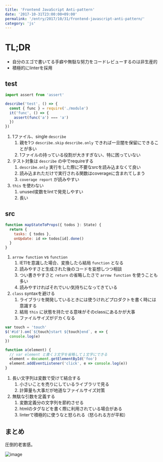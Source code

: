 ```yaml
---
title: 'Frontend JavaScript Anti-pattern'
date: '2017-10-31T23:00:00+09:00'
permalink: '/entry/2017/10/31/frontend-javascript-anti-pattern/'
category: 'js'
---
```


# TL;DR

- 自分のエゴで書いてる手癖や無駄な努力をコードレビューするのは非生産的
- 積極的にlinterを採用

## test

```js
import assert from 'assert'

describe('test', () => {
  const { func } = require('./module')
  it('func', () => {
    assert(func('a') === 'a')
  })
})
```

1. 1ファイル、single `describe`
   1. 親を1つ `describe.skip` `describe.only` できれば一旦闇を保留にできることが多い
   1. 1ファイルの持っている役割が大きすぎない、特に困っていない
1. テスト対象は `describe` の中でrequireする
   1. `describe.only` 実行をした際に不要なsrcを読み込まなくて良い
   1. 読み込まれただけで実行される関数はcoverageに含まれてしまう
   1. `coverage report` が読みやすい
1. `this` を使わない
   1. unused変数をlintで発見しやすい
   1. 長い

## src

```js
function mapStateToProps({ todos }: State) {
  return {
    tasks: { todos },
    onUpdate: id => todos[id].done()
  }
}
```

1. `arrow function` vs `function`
   1. IE11を意識した場合、変換したら結局 `function` となる
   1. 読みやすさと生成された後のコードを妄想しつつ相談
   1. つい書きやすさと `return` の省略したさで `arrow function` を使うことも多い
   1. 読みやすければそれでいい気持ちになってきている
1. `class` syntaxを避ける
   1. ライブラリを開発しているときには使うけれどプロダクトを書く時には意識する
   1. 結局 `this` に状態を持たせる意味がそのclassにあるかが大事
   1. ファイルサイズがデカくなる

```js
var touch = 'touch'
$('#id').on(`${touch}start ${touch}end`, e => {
  console.log(e)
})

function a(element) {
  // var element と書く３文字を省略して１文字にできる
  element = document.getElementById('foo')
  element.addEventListener('click', e => console.log(e))
}
```

1. 長い文字列は変数で受けて結合する
   1. 小さいことを売りにしているライブラリで見る
   1. 計算量も大事だが地道なファイルサイズ対策
1. 無駄な引数を定義する
   1. 変数定義分の文字列を節約させる
   1. htmlのタグなどを書く際に利用されている場合がある
   1. linterで積極的に使うなと怒られる（怒られる方が平和）

## まとめ

圧倒的老害感。

![image](http://4.bp.blogspot.com/-foiW8aYeL6s/VzZu-o6sxnI/AAAAAAAA6oQ/LHXzT0WsAX8LtB_U-msHk572kC_rY3VawCLcB/s800/mental_health_man.png)
